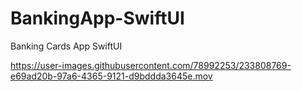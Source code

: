 # BankingApp-SwiftUI
Banking Cards App SwiftUI

https://user-images.githubusercontent.com/78992253/233808769-e69ad20b-97a6-4365-9121-d9bddda3645e.mov

